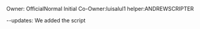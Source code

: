 Owner: OfficialNormal
Initial Co-Owner:luisalul1
helper:ANDREWSCRIPTER

--updates:
We added the script
